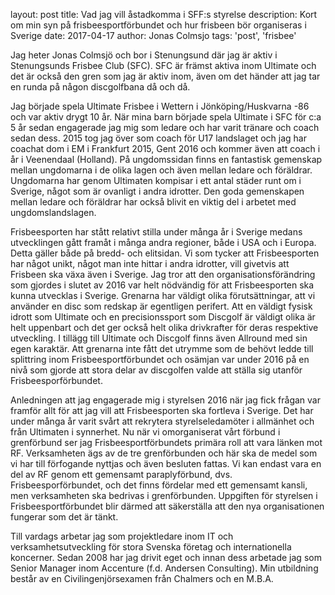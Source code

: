 layout: post
title: Vad jag vill åstadkomma i SFF:s styrelse
description: Kort om min syn på frisbeesportförbundet och hur frisbeen bör organiseras i Sverige
date: 2017-04-17
author: Jonas Colmsjo
tags: 'post', 'frisbee'

Jag heter Jonas Colmsjö och bor i Stenungsund där jag är aktiv i Stenungsunds Frisbee Club (SFC). SFC är främst aktiva inom Ultimate och det är också den gren som jag är aktiv inom, även om det händer att jag tar en runda på någon discgolfbana då och då.

Jag började spela Ultimate Frisbee i Wettern i Jönköping/Huskvarna -86 och var aktiv drygt 10 år. När mina barn började spela Ultimate i SFC för c:a 5 år sedan engagerade jag mig som ledare och har varit tränare och coach sedan dess. 2015 tog jag över som coach för U17 landslaget och jag har coachat dom i EM i Frankfurt 2015, Gent 2016 och kommer även att coach i år i Veenendaal (Holland). På ungdomssidan finns en fantastisk gemenskap mellan ungdomarna i de olika lagen och även mellan ledare och föräldrar. Ungdomarna har genom Ultimaten kompisar i ett antal städer runt om i Sverige, något som är ovanligt i andra idrotter. Den goda gemenskapen mellan ledare och föräldrar har också blivit en viktig del i arbetet med ungdomslandslagen.

Frisbeesporten har stått relativt stilla under många år i Sverige medans utvecklingen gått framåt i många andra regioner, både i USA och i Europa. Detta gäller både på bredd- och elitsidan. Vi som tycker att Frisbeesporten har något unikt, något man inte hittar i andra idrotter, vill givetvis att Frisbeen ska växa även i Sverige. Jag tror att den organisationsförändring som gjordes i slutet av 2016 var helt nödvändig för att Frisbeesporten ska kunna utvecklas i Sverige. Grenarna har väldigt olika förutsättningar, att vi använder en disc som redskap är egentligen perifert. Att en väldigt fysisk idrott som Ultimate och en precisionssport som Discgolf är väldigt olika är helt uppenbart och det ger också helt olika drivkrafter för deras respektive utveckling. I tillägg till Ultimate och Discgolf finns även Allround med sin egen karaktär. Att grenarna inte fått det utrymme som de behövt ledde till splittring inom Frisbeesportförbundet och osämjan var under 2016 på en nivå som gjorde att stora delar av discgolfen valde att ställa sig utanför Frisbeesporförbundet.

Anledningen att jag engagerade mig i styrelsen 2016 när jag fick frågan var framför allt för att jag vill att Frisbeesporten ska fortleva i Sverige. Det har under många år varit svårt att rekrytera styrelseledamöter i allmänhet och från Ultimaten i synnerhet. Nu när vi omorganiserat vårt förbund i grenförbund ser jag Frisbeesportförbundets primära roll att vara länken mot RF. Verksamheten ägs av de tre grenförbunden och här ska de medel som vi har till förfogande nyttjas och även besluten fattas. Vi kan endast vara en del av RF genom ett gemensamt paraplyförbund, dvs. Frisbeesporförbundet, och det finns fördelar med ett gemensamt kansli, men verksamheten ska bedrivas i grenförbunden. Uppgiften för styrelsen i Frisbeesportförbundet blir därmed att säkerställa att den nya organisationen fungerar som det är tänkt.

Till vardags arbetar jag som projektledare inom IT och verksamhetsutveckling för stora Svenska företag och internationella koncerner. Sedan 2008 har jag drivit eget och innan dess arbetade jag som Senior Manager inom Accenture (f.d. Andersen Consulting). Min utbildning består av en Civilingenjörsexamen från Chalmers och en M.B.A.
